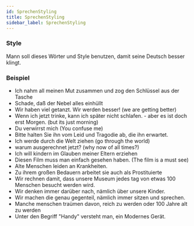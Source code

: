 ```yaml
---
id: SprechenStyling
title: SprechenStyling
sidebar_label: SprechenStyling
---
```


### Style

Mann soll dieses Wörter und Style benutzen, damit seine Deutsch besser klingt.

### Beispiel

- Ich nahm all meinen Mut zusammen und zog den Schlüssel aus der Tasche
- Schade, daß der Nebel alles einhüllt
- Wir haben viel getanzt. Wir werden besser! (we are getting better)
- Wenn ich jetzt trinke, kann ich später nicht schlafen. - aber es ist doch erst Morgen. (but its just morning)
- Du verwirrst mich (You confuse me)
- Bitte halten Sie ihn vom Leid und Tragodie ab, die ihn erwartet.
- Ich werde durch die Welt ziehen (go through the world)
- warum ausgerechnet jetzt? (why now of all times?)
- Ich will kindern im Glauben meiner Eltern erziehen
- Diesen Film muss man einfach gesehen haben. (The film is a must see)
- Alte Menschen leiden an Krankheiten.
- Zu ihrem großen Bedauern arbeitet sie auch als Prostituierte
- Wir rechnen damit, dass unsere Museum jedes tag von etwas 100 Menschen besucht werden wird.
- Wir denken immer darüber nach, nämlich über unsere Kinder.
- Wir machen die genau gegenteil, nämlich immer sitzen und sprechen.
- Manche menschen traümen davon, reich zu werden oder 100 Jahre alt zu werden
- Unter den Begriff "Handy" versteht man, ein Modernes Gerät.
